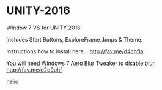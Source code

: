 # UNITY-2016

Window 7 VS for UNITY 2016

Includes Start Buttons, ExploreFrame .bmps & Theme.

Instructions how to install here...
http://fav.me/d4chfla

You will need Windows 7 Aero Blur Tweaker to disable blur.
http://fav.me/d2o9uhf

neiio

